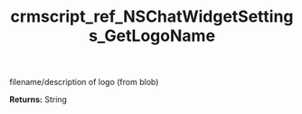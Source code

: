 ﻿---
title: crmscript_ref_NSChatWidgetSettings_GetLogoName
description: String NSChatWidgetSettings.GetLogoName()
intellisense: NSChatWidgetSettings.GetLogoName
keywords: NSChatWidgetSettings, GetLogoName
so.topic: reference
---

filename/description of logo (from blob)

**Returns:** String


